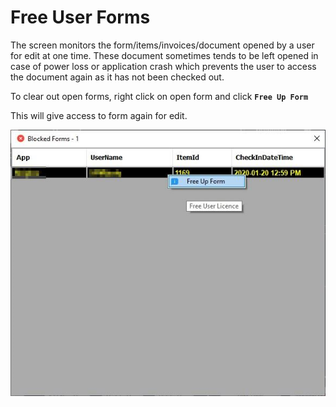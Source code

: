 # Free User Forms

The screen monitors the form/items/invoices/document opened by a user for edit at one time. These document sometimes tends to be left opened in case of power loss or application crash which prevents the user to access the document again as it has not been checked out.

To clear out open forms, right click on open form and click **`Free Up Form`**

 This will give access to form again for edit.

![](../../.gitbook/assets/image%20%282%29.png)

